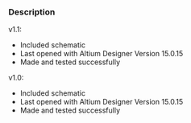 ### Description

v1.1:
- Included schematic
- Last opened with Altium Designer Version 15.0.15
- Made and tested successfully

v1.0:
- Included schematic
- Last opened with Altium Designer Version 15.0.15
- Made and tested successfully

